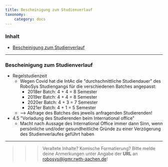 ```yaml
---
title: Bescheinigung zum Studienverlauf
taxonomy:
    category: docs
---
```



### Inhalt

- [Bescheinigung zum Studienverlauf](#studienverlaufsbescheinigung)

---

### Bescheinigung zum Studienverlauf <a id="studienverlaufsbescheinigung"></a>

* Regelstudienzeit
    * Wegen Covid hat die IntAc die "durchschnittliche Studiendauer" des RoboSys Studiengangs für die verschiedenen Batches angepasst:
        * 2018er Batch: 4 + 4 = 8 Semester
        * 2019er Batch: 4 + 4 = 8 Semester
        * 2020er Batch: 4 + 3 = 7 Semester
        * 2021er Batch: 4 + 1 = 5 Semester
    * --> Abfrage des Batches des jeweils anfragenden Studierenden!
* 4.5 "Vorladung des Studierenden beim International office"
    * Macht nach Aussage des International Office immer dann Sinn, wenn persönliche und/oder gesundheitliche Gründe zu einer Verzögerung des Studienverlaufes geführt haben


---

>>> Veraltete Inhalte? Komische Formatierung? Bitte melde deine Anmerkungen unter Angabe der **URL** an [robosys@igmr.rwth-aachen.de](mailto:robosys@igmr.rwth-aachen.de)!